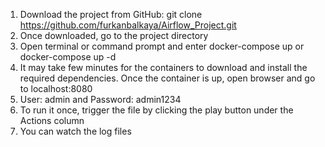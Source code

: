 1. Download the project from GitHub: git clone  https://github.com/furkanbalkaya/Airflow_Project.git
2. Once downloaded, go to the project directory
3. Open terminal or command prompt and enter docker-compose up or docker-compose up -d
4. It may take few minutes for the containers to download and install the required dependencies. Once the container is up, open browser and go to localhost:8080
5. User: admin and Password: admin1234
6. To run it once, trigger the file by clicking the play button under the Actions column
7. You can watch the log files

